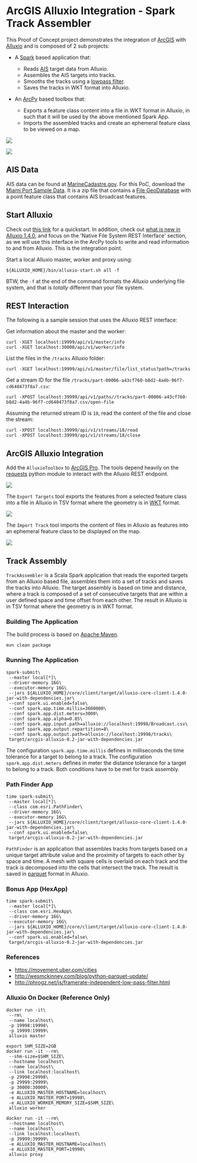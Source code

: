 # ArcGIS Alluxio Integration - Spark Track Assembler

This Proof of Concept project demonstrates the integration of [ArcGIS](https://pro.arcgis.com/en/pro-app/) with [Alluxio](http://www.alluxio.org/) and is composed of 2 sub projects:

- A [Spark](http://spark.apache.org/) based application that:
    - Reads [AIS](https://en.wikipedia.org/wiki/Automatic_identification_system) target data from Alluxio.
    - Assembles the AIS targets into tracks.
    - Smooths the tracks using a [lowpass filter](http://phrogz.net/js/framerate-independent-low-pass-filter.html).
    - Saves the tracks in WKT format into Alluxio.

- An [ArcPy](http://pro.arcgis.com/en/pro-app/arcpy/get-started/what-is-arcpy-.htm) based toolbox that:
    - Exports a feature class content into a file in WKT format in Alluxio, in such that it will be used by the above mentioned Spark App.
    - Imports the assembled tracks and create an ephemeral feature class to be viewed on a map.

![](media/integration.png)

![](media/pro.png)

## AIS Data

AIS data can be found at [MarineCadastre.gov](https://marinecadastre.gov/ais/).  For this PoC, download the [Miami Port Sample Data](ftp://ftp.coast.noaa.gov/temp/MarineCadastre/AIS.SampleData.zip).  It is a zip file that contains a [File GeoDatabase](http://desktop.arcgis.com/en/arcmap/10.3/manage-data/administer-file-gdbs/file-geodatabases.htm) with a point feature class that contains AIS broadcast features.

## Start Alluxio

Check out [this link](http://www.alluxio.org/docs/1.4/en/Getting-Started.html) for a quickstart. In addition, check out [what is new in Alluxio 1.4.0](https://alluxio.com/blog/whats-new-in-alluxio-140), and focus on the 'Native File System REST Interface' section, as we will use this interface in the ArcPy tools to write and read information to and from Alluxio. This is the integration point.

Start a local Alluxio master, worker and proxy using:

```
${ALLUXIO_HOME}/bin/alluxio-start.sh all -f
```

BTW, the `-f` at the end of the command formats the _Alluxio_ underlying file system, and that is _totally_ different than your file system.

## REST Interaction

The following is a sample session that uses the Alluxio REST interface:

Get information about the master and the worker:

```
curl -XGET localhost:19999/api/v1/master/info
curl -XGET localhost:30000/api/v1/worker/info
```

List the files in the `/tracks` Alluxio folder:

```
curl -XGET localhost:19999/api/v1/master/file/list_status?path=/tracks
```

Get a stream ID for the file `/tracks/part-00006-a43cf760-b8d2-4a4b-96f7-cd640473f8a7.csv`:

```
curl -XPOST localhost:39999/api/v1/paths//tracks/part-00006-a43cf760-b8d2-4a4b-96f7-cd640473f8a7.csv/open-file
```

Assuming the returned stream ID is `18`, read the content of the file and close the stream:

```
curl -XPOST localhost:39999/api/v1/streams/18/read
curl -XPOST localhost:39999/api/v1/streams/18/close
```

## ArcGIS Alluxio Integration

Add the `AlluxioToolbox` to [ArcGIS Pro](https://pro.arcgis.com/en/pro-app). The tools depend heavily on the [requests](http://docs.python-requests.org/en/master/) python module to interact with the Alluxio REST endpoint.

![](media/toolbox.png)

The `Export Targets` tool exports the features from a selected feature class into a file in Alluxio in TSV format where the geometry is in [WKT](https://en.wikipedia.org/wiki/Well-known_text) format.

![](media/export.png)

The `Import Track` tool imports the content of files in Alluxio as features into an ephemeral feature class to be displayed on the map.

![](media/import.png)

## Track Assembly

`TrackAssembler` is a Scala Spark application that reads the exported targets from an Alluxio based file, assembles them into a set of tracks and saves the tracks into Alluxio.  The target assembly is based on time and distance, where a track is composed of a set of consecutive targets that are within a user defined space and time offset from each other.  The result in Alluxio is in TSV format where the geometry is in WKT format.

### Building The Application

The build process is based on [Apache Maven](https://maven.apache.org/).

```
mvn clean package
```

### Running The Application

```
spark-submit\
 --master local[*]\
 --driver-memory 16G\
 --executor-memory 16G\
 --jars ${ALLUXIO_HOME}/core/client/target/alluxio-core-client-1.4.0-jar-with-dependencies.jar\
 --conf spark.ui.enabled=false\
 --conf spark.app.time.millis=3600000\
 --conf spark.app.dist.meters=3000\
 --conf spark.app.alpha=0.85\
 --conf spark.app.input.path=alluxio://localhost:19998/Broadcast.csv\
 --conf spark.app.output.repartition=8\
 --conf spark.app.output.path=alluxio://localhost:19998/tracks\
 target/arcgis-alluxio-0.2-jar-with-dependencies.jar
```

The configuration `spark.app.time.millis` defines in milliseconds the time tolerance for a target to belong to a track.
The configuration `spark.app.dist.meters` defines in meter the distance tolerance for a target to belong to a track.
Both conditions have to be met for track assembly.

### Path Finder App

```
time spark-submit\
 --master local[*]\
 --class com.esri.PathFinder\
 --driver-memory 16G\
 --executor-memory 16G\
 --jars ${ALLUXIO_HOME}/core/client/target/alluxio-core-client-1.4.0-jar-with-dependencies.jar\
 --conf spark.ui.enabled=false\
 target/arcgis-alluxio-0.2-jar-with-dependencies.jar
```

`PathFinder` is an application that assembles tracks from targets based on a unique target attribute value and the proximity of targets to each other by space and time.  A mesh with square cells is overlaid on each track and the track is decomposed into the cells that intersect the track. The result is saved in [parquet](https://parquet.apache.org/) format in Alluxio.

### Bonus App (HexApp)

```
time spark-submit\
 --master local[*]\
 --class com.esri.HexApp\
 --driver-memory 16G\
 --executor-memory 16G\
 --jars ${ALLUXIO_HOME}/core/client/target/alluxio-core-client-1.4.0-jar-with-dependencies.jar\
 --conf spark.ui.enabled=false\
 target/arcgis-alluxio-0.2-jar-with-dependencies.jar
```

### References

- https://movement.uber.com/cities
- http://wesmckinney.com/blog/python-parquet-update/
- http://phrogz.net/js/framerate-independent-low-pass-filter.html

### Alluxio On Docker (Reference Only)

```
docker run -it\
 --rm\
 --name localhost\
 -p 19998:19998\
 -p 19999:19999\
 alluxio master
```

```
export SHM_SIZE=2GB
docker run -it --rm\
 --shm-size=$SHM_SIZE\
 --hostname localhost\
 --name localhost\
 --link localhost:localhost\
 -p 29998:29998\
 -p 29999:29999\
 -p 30000:30000\
 -e ALLUXIO_MASTER_HOSTNAME=localhost\
 -e ALLUXIO_MASTER_PORT=19998\
 -e ALLUXIO_WORKER_MEMORY_SIZE=$SHM_SIZE\
 alluxio worker
```

```
docker run -it --rm\
 --hostname localhost\
 --name localhost\
 --link localhost:localhost\
 -p 39999:39999\
 -e ALLUXIO_MASTER_HOSTNAME=localhost\
 -e ALLUXIO_MASTER_PORT=19998\
 alluxio proxy
```
